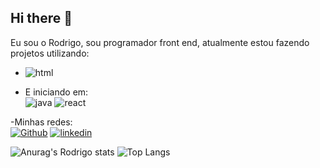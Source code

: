## Hi there 👋
Eu sou o Rodrigo, sou programador front end, atualmente estou fazendo projetos utilizando: 
<br>
-  <img src="https://img.shields.io/badge/HTML5-E34F26?style=for-the-badge&logo=html5&logoColor=white" alt="html">  <img src="https://img.shields.io/badge/CSS3-1572B6?style=for-the-badge&logo=css3&logoColor=white" alt="">

- E iniciando em: <br><img src="https://img.shields.io/badge/JavaScript-323330?style=for-the-badge&logo=javascript&logoColor=F7DF1E" alt="java">  <img src="https://img.shields.io/badge/React-20232A?style=for-the-badge&logo=react&logoColor=61DAFB" alt="react"> 

-Minhas redes:
<br>
<a href="https://github.com/Digo-Nery"> <img src="https://img.shields.io/badge/GitHub-100000?style=for-the-badge&logo=github&logoColor=white" alt="Github"></a>
<a href="https://www.linkedin.com/in/rodrigo-neri-bastos-064859285/"> <img src="https://img.shields.io/badge/LinkedIn-0077B5?style=for-the-badge&logo=linkedin&logoColor=white" alt="linkedin"></a>
<a href="https://www.instagram.com/digoh_nery1/"> <img src="https://img.shields.io/badge/Instagram-E4405F?style=for-the-badge&logo=instagram&logoColor=white" alt=""></a>

![Anurag's Rodrigo stats](https://github-readme-stats.vercel.app/api?username=Digo-Nery&show_icons=true&theme=transparent)
![Top Langs](https://github-readme-stats.vercel.app/api/top-langs/?username=Digo-Nery&hide_progress=trueicons=true&theme=transparent )
